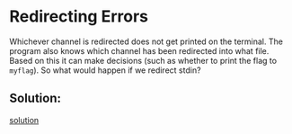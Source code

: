 # Redirecting Errors

Whichever channel is redirected does not get printed on the terminal. The program also knows which channel has been redirected into what file. Based on this it can make decisions (such as whether to print the flag to `myflag`). So what would happen if we redirect stdin?


## Solution:
[solution](04_Redirecting_Errors.png)
